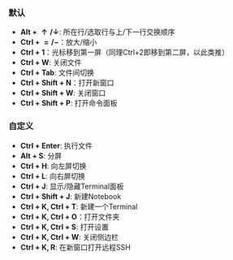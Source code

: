 ### 默认
- **Alt + $\bm{\uparrow / \downarrow}$**: 所在行/选取行与上/下一行交换顺序
- **Ctrl + $\bm{=/-}$**：放大/缩小
- **Ctrl + 1**：光标移到第一屏（同理Ctrl+2即移到第二屏，以此类推）
- **Ctrl + W**: 关闭文件
- **Ctrl + Tab**: 文件间切换
- **Ctrl + Shift + N**：打开新窗口
- **Ctrl + Shift + W**: 关闭窗口
- **Ctrl + Shift + P**: 打开命令面板

### 自定义
- **Ctrl + Enter**: 执行文件
- **Alt + S**: 分屏
- **Ctrl + H**: 向左屏切换
- **Ctrl + L**: 向右屏切换
- **Ctrl + J**: 显示/隐藏Terminal面板
- **Ctrl + Shift + J**: 新建Notebook
- **Ctrl + K, Ctrl + T**: 新建一个Terminal
- **Ctrl + K, Ctrl + O**：打开文件夹
- **Ctrl + K, Ctrl + S**: 打开设置
- **Ctrl + K, Ctrl + W**: 关闭侧边栏
- **Ctrl + K, R**: 在新窗口打开远程SSH
